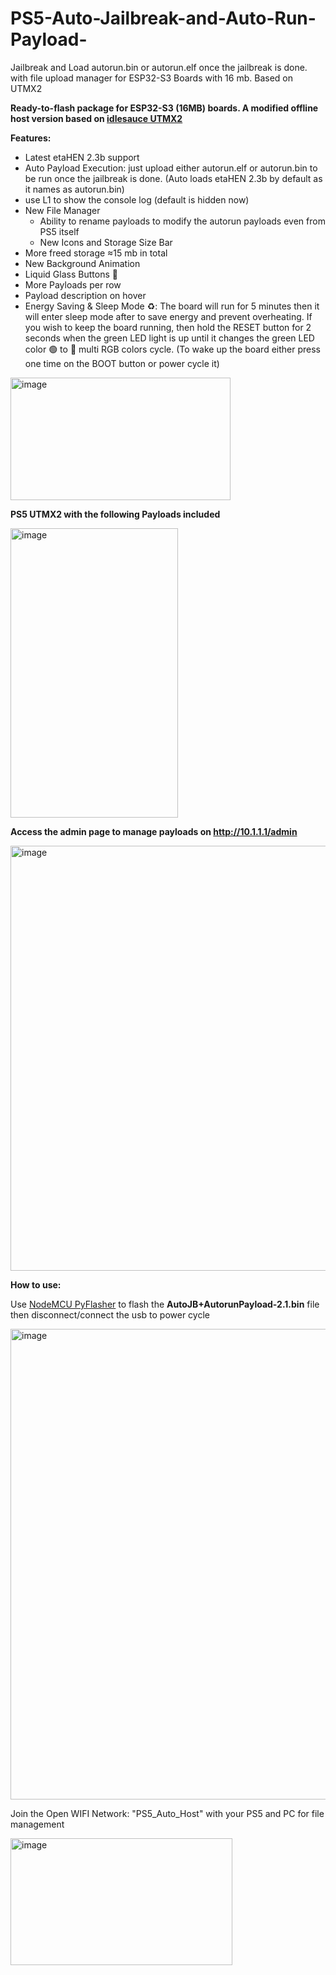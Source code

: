 # PS5-Auto-Jailbreak-and-Auto-Run-Payload-
Jailbreak and Load autorun.bin or autorun.elf once the jailbreak is done. with file upload manager for ESP32-S3 Boards with 16 mb. Based on UTMX2

**Ready-to-flash package for ESP32-S3 (16MB) boards. A modified offline host version based on [idlesauce UTMX2](https://github.com/idlesauce/umtx2)**

**Features:**
- Latest etaHEN 2.3b support
- Auto Payload Execution: just upload either autorun.elf or autorun.bin to be run once the jailbreak is done. (Auto loads etaHEN 2.3b by default as it names as autorun.bin)
- use L1 to show the console log (default is hidden now)
- New File Manager
    - Ability to rename payloads to modify the autorun payloads even from PS5 itself
    - New Icons and Storage Size Bar
- More freed storage ≈15 mb in total
- New Background Animation
- Liquid Glass Buttons 🥛
- More Payloads per row
- Payload description on hover
- Energy Saving & Sleep Mode ♻️: The board will run for 5 minutes then it will enter sleep mode after to save energy and prevent overheating. If you wish to keep the board running, then hold the RESET button for 2 seconds when the green LED light is up until it changes the green LED color 🟢 to 🌈 multi RGB colors cycle. (To wake up the board either press one time on the BOOT button or power cycle it)

<img width="352" height="196" alt="image" src="https://github.com/user-attachments/assets/b5817a26-9b0c-481f-8599-f08c39b4d048" />

**PS5 UTMX2 with the following Payloads included**

<img width="268" height="463" alt="image" src="https://github.com/user-attachments/assets/daa9662b-4d7a-4928-b058-7b5d4f652494" />

**Access the admin page to manage payloads on http://10.1.1.1/admin**

<img width="882" height="680" alt="image" src="https://github.com/user-attachments/assets/c2f2d05a-6904-47e1-ba96-e33cfbdb9c61" />

**How to use:**

Use [NodeMCU PyFlasher](https://github.com/marcelstoer/nodemcu-pyflasher/releases) to flash the **AutoJB+AutorunPayload-2.1.bin** file then disconnect/connect the usb to power cycle

<img width="704" height="753" alt="image" src="https://github.com/user-attachments/assets/13c77536-8e1f-4c03-89c8-9722605ff74f" />

Join the Open WIFI Network: "PS5_Auto_Host" with your PS5 and PC for file management

<img width="355" height="203" alt="image" src="https://github.com/user-attachments/assets/d1fefab7-b3c6-42e4-95c1-d0b30478cc9a" />
